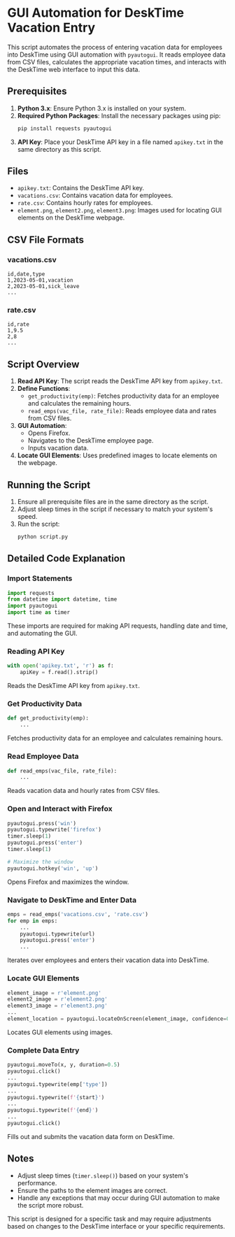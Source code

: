 # GUI Automation for DeskTime Vacation Entry

This script automates the process of entering vacation data for employees into DeskTime using GUI automation with `pyautogui`. It reads employee data from CSV files, calculates the appropriate vacation times, and interacts with the DeskTime web interface to input this data.

## Prerequisites

1. **Python 3.x**: Ensure Python 3.x is installed on your system.
2. **Required Python Packages**: Install the necessary packages using pip:
   ```bash
   pip install requests pyautogui
   ```
3. **API Key**: Place your DeskTime API key in a file named `apikey.txt` in the same directory as this script.

## Files

- `apikey.txt`: Contains the DeskTime API key.
- `vacations.csv`: Contains vacation data for employees.
- `rate.csv`: Contains hourly rates for employees.
- `element.png`, `element2.png`, `element3.png`: Images used for locating GUI elements on the DeskTime webpage.

## CSV File Formats

### vacations.csv
```csv
id,date,type
1,2023-05-01,vacation
2,2023-05-01,sick_leave
...
```

### rate.csv
```csv
id,rate
1,9.5
2,8
...
```

## Script Overview

1. **Read API Key**: The script reads the DeskTime API key from `apikey.txt`.
2. **Define Functions**:
   - `get_productivity(emp)`: Fetches productivity data for an employee and calculates the remaining hours.
   - `read_emps(vac_file, rate_file)`: Reads employee data and rates from CSV files.
3. **GUI Automation**:
   - Opens Firefox.
   - Navigates to the DeskTime employee page.
   - Inputs vacation data.
4. **Locate GUI Elements**: Uses predefined images to locate elements on the webpage.

## Running the Script

1. Ensure all prerequisite files are in the same directory as the script.
2. Adjust sleep times in the script if necessary to match your system's speed.
3. Run the script:
   ```bash
   python script.py
   ```

## Detailed Code Explanation

### Import Statements
```python
import requests
from datetime import datetime, time
import pyautogui
import time as timer
```
These imports are required for making API requests, handling date and time, and automating the GUI.

### Reading API Key
```python
with open('apikey.txt', 'r') as f:
    apiKey = f.read().strip()
```
Reads the DeskTime API key from `apikey.txt`.

### Get Productivity Data
```python
def get_productivity(emp):
    ...
```
Fetches productivity data for an employee and calculates remaining hours.

### Read Employee Data
```python
def read_emps(vac_file, rate_file):
    ...
```
Reads vacation data and hourly rates from CSV files.

### Open and Interact with Firefox
```python
pyautogui.press('win')
pyautogui.typewrite('firefox')
timer.sleep(1)
pyautogui.press('enter')
timer.sleep(1)

# Maximize the window
pyautogui.hotkey('win', 'up')
```
Opens Firefox and maximizes the window.

### Navigate to DeskTime and Enter Data
```python
emps = read_emps('vacations.csv', 'rate.csv')
for emp in emps:
    ...
    pyautogui.typewrite(url)
    pyautogui.press('enter')
    ...
```
Iterates over employees and enters their vacation data into DeskTime.

### Locate GUI Elements
```python
element_image = r'element.png'
element2_image = r'element2.png'
element3_image = r'element3.png'
...
element_location = pyautogui.locateOnScreen(element_image, confidence=0.9)
```
Locates GUI elements using images.

### Complete Data Entry
```python
pyautogui.moveTo(x, y, duration=0.5)
pyautogui.click()
...
pyautogui.typewrite(emp['type'])
...
pyautogui.typewrite(f'{start}')
...
pyautogui.typewrite(f'{end}')
...
pyautogui.click()
```
Fills out and submits the vacation data form on DeskTime.

## Notes

- Adjust sleep times (`timer.sleep()`) based on your system's performance.
- Ensure the paths to the element images are correct.
- Handle any exceptions that may occur during GUI automation to make the script more robust.

This script is designed for a specific task and may require adjustments based on changes to the DeskTime interface or your specific requirements.